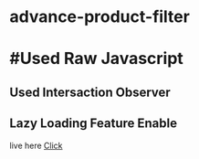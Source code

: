 # advance-product-filter
# #Used Raw Javascript 
## Used Intersaction Observer
## Lazy Loading Feature Enable
live here <a href="https://iftakharul-islam.github.io/advance-product-filter/">Click</a>
